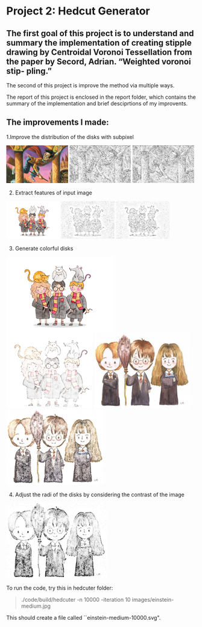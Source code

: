 # Project 2: Hedcut Generator

## The first goal of this project is to understand and summary the implementation of creating stipple drawing by Centroidal Voronoi Tessellation from the paper by Secord, Adrian. “Weighted voronoi stip- pling.” <br/>
The second of this project is improve the method via multiple ways.

The report of this project is enclosed in the report folder, which contains the summary of the implementation and brief desciprtions of my improvents.

## The improvements I made:

1.Improve the distribution of the disks with subpixel

<img src="https://github.com/JuliaHsu/Computational-Geometry/blob/master/project2_hedcut/report/image/harry3.jpg" height="100">

<img src="https://github.com/JuliaHsu/Computational-Geometry/blob/master/project2_hedcut/report/image/harry3-10000_random.png" height="100">

<img src="https://github.com/JuliaHsu/Computational-Geometry/blob/master/project2_hedcut/report/image/harry3-10000_random_sub.png" height="100">



2. Extract features of input image

<img src="https://github.com/JuliaHsu/Computational-Geometry/blob/master/project2_hedcut/report/image/harry2.jpg" height="100">

<img src="https://github.com/JuliaHsu/Computational-Geometry/blob/master/project2_hedcut/report/image/harry2_random.png" height="100">

<img src="https://github.com/JuliaHsu/Computational-Geometry/blob/master/project2_hedcut/report/image/harry2_edge.png" height="100">


3. Generate colorful disks

<img src="https://github.com/JuliaHsu/Computational-Geometry/blob/master/project2_hedcut/report/image/harry2.jpg" height="200">

<img src="https://github.com/JuliaHsu/Computational-Geometry/blob/master/project2_hedcut/report/image/harry2_color.png" height="200">

<img src="https://github.com/JuliaHsu/Computational-Geometry/blob/master/project2_hedcut/report/image/harry1.jpg" height="200">

<img src="https://github.com/JuliaHsu/Computational-Geometry/blob/master/project2_hedcut/report/image/harry1_color.png" height="200">


4. Adjust the radi of the disks by considering the contrast of the image

<img src="https://github.com/JuliaHsu/Computational-Geometry/blob/master/project2_hedcut/report/image/harry1_contrast.png" height="200">

  
To run the code, try this in hedcuter folder:

> ./code/build/hedcuter  -n 10000 -iteration 10 images/einstein-medium.jpg

This should create a file called ``einstein-medium-10000.svg".
